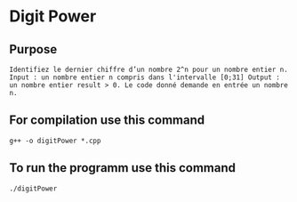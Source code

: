 # Digit Power

## Purpose 
    Identifiez le dernier chiffre d’un nombre 2^n pour un nombre entier n.
    Input : un nombre entier n compris dans l'intervalle [0;31] Output : un nombre entier result > 0. Le code donné demande en entrée un nombre n.

## For compilation use this command

    g++ -o digitPower *.cpp

## To run the programm use this command
    ./digitPower

